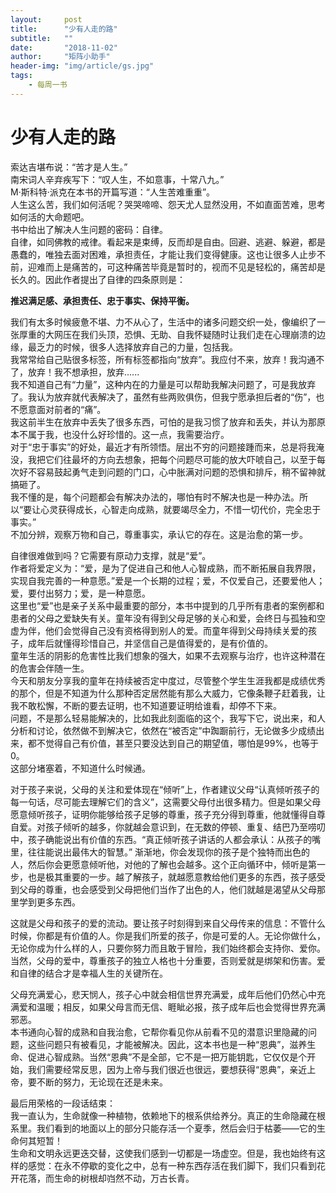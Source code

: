 ```yaml
---
layout:     post
title:      "少有人走的路"
subtitle:   ""
date:       "2018-11-02"
author:     "矩阵小助手"
header-img: "img/article/gs.jpg"
tags:
    - 每周一书
---
```


# 少有人走的路

索达吉堪布说：“苦才是人生。”<br>
南宋词人辛弃疾写下：“叹人生，不如意事，十常八九。”<br>
M·斯科特·派克在本书的开篇写道：“人生苦难重重”。<br>
人生这么苦，我们如何活呢？哭哭啼啼、怨天尤人显然没用，不如直面苦难，思考如何活的大命题吧。<br>
书中给出了解决人生问题的密码：自律。<br>
自律，如同佛教的戒律。看起来是束缚，反而却是自由。回避、逃避、躲避，都是愚蠢的，唯独去面对困难，承担责任，才能让我们变得健康。这也让很多人止步不前，迎难而上是痛苦的，可这种痛苦毕竟是暂时的，视而不见是轻松的，痛苦却是长久的。因此作者提出了自律的四条原则是：<br>

<b>推迟满足感、承担责任、忠于事实、保持平衡。</b>

我们有太多时候疲惫不堪、力不从心了，生活中的诸多问题交织一处，像编织了一张厚重的大网压在我们头顶，恐惧、无助、自我怀疑随时让我们走在心理崩溃的边缘，最乏力的时候，很多人选择放弃自己的力量，包括我。<br>
我常常给自己贴很多标签，所有标签都指向“放弃”。我应付不来，放弃！我沟通不了，放弃！我不想承担，放弃......<br>
我不知道自己有“力量”，这种内在的力量是可以帮助我解决问题了，可是我放弃了。我认为放弃就代表解决了，虽然有些两败俱伤，但我宁愿承担后者的“伤”，也不愿意面对前者的“痛”。<br>
我这前半生在放弃中丢失了很多东西，可怕的是我习惯了放弃和丢失，并认为那原本不属于我，也没什么好珍惜的。这一点，我需要治疗。<br>
对于“忠于事实”的好处，最近才有所领悟。层出不穷的问题接踵而来，总是将我淹没，我把它们往最坏的方向去想象，把每个问题尽可能的放大吓唬自己，以至于每次好不容易鼓起勇气走到问题的门口，心中胀满对问题的恐惧和排斥，稍不留神就搞砸了。<br>
我不懂的是，每个问题都会有解决办法的，哪怕有时不解决也是一种办法。所以“要让心灵获得成长，心智走向成熟，就要竭尽全力，不惜一切代价，完全忠于事实。”<br>
不加分辨，观察万物和自己，尊重事实，承认它的存在。这是治愈的第一步。<br>

自律很难做到吗？它需要有原动力支撑，就是“爱”。<br>
作者将爱定义为：“爱，是为了促进自己和他人心智成熟，而不断拓展自我界限，实现自我完善的一种意愿。”爱是一个长期的过程；爱，不仅爱自己，还要爱他人；爱，要付出努力；爱，是一种意愿。<br>
这里也“爱”也是亲子关系中最重要的部分，本书中提到的几乎所有患者的案例都和患者的父母之爱缺失有关。童年没有得到父母足够的关心和爱，会终日与孤独和空虚为伴，他们会觉得自己没有资格得到别人的爱。而童年得到父母持续关爱的孩子，成年后就懂得珍惜自己，并坚信自己是值得爱的，是有价值的。<br>
童年生活的阴影的危害性比我们想象的强大，如果不去观察与治疗，也许这种潜在的危害会伴随一生。<br>
今天和朋友分享我的童年在持续被否定中度过，尽管整个学生生涯我都是成绩优秀的那个，但是不知道为什么那种否定居然能有那么大威力，它像条鞭子赶着我，让我不敢松懈，不断的要去证明，也不知道要证明给谁看，却停不下来。<br>
问题，不是那么轻易能解决的，比如我此刻面临的这个，我写下它，说出来，和人分析和讨论，依然做不到解决它，依然在“被否定”中踟蹰前行，无论做多少成绩出来，都不觉得自己有价值，甚至只要没达到自己的期望值，哪怕是99%，也等于0。<br>
这部分堵塞着，不知道什么时候通。<br>

对于孩子来说，父母的关注和爱体现在“倾听”上，作者建议父母“认真倾听孩子的每一句话，尽可能去理解它们的含义”，这需要父母付出很多精力。但是如果父母愿意倾听孩子，证明你能够给孩子足够的尊重，孩子充分得到尊重，他就懂得自尊自爱。对孩子倾听的越多，你就越会意识到，在无数的停顿、重复、结巴乃至唠叨中，孩子确能说出有价值的东西。“真正倾听孩子讲话的人都会承认：从孩子的嘴里，往往能说出最伟大的智慧。”
渐渐地，你会发现你的孩子是个独特而出色的人，然后你会更愿意倾听他，对他的了解也会越多。这个正向循环中，倾听是第一步，也是极其重要的一步。越了解孩子，就越愿意教给他们更多的东西，孩子感受到父母的尊重，也会感受到父母把他们当作了出色的人，他们就越是渴望从父母那里学到更多东西。<br>

这就是父母和孩子的爱的流动。要让孩子时刻得到来自父母传来的信息：不管什么时候，你都是有价值的人。你是我们所爱的孩子，你是可爱的人。无论你做什么，无论你成为什么样的人，只要你努力而且敢于冒险，我们始终都会支持你、爱你。当然，父母的爱中，尊重孩子的独立人格也十分重要，否则爱就是绑架和伤害。爱和自律的结合才是幸福人生的关键所在。<br>

父母充满爱心，悲天悯人，孩子心中就会相信世界充满爱，成年后他们仍然心中充满爱和温暖；相反，如果父母言而无信、睚眦必报，孩子成年后也会觉得世界充满邪恶。<br>
本书通向心智的成熟和自我治愈，它帮你看见你从前看不见的潜意识里隐藏的问题，这些问题只有被看见，才能被解决。因此，这本书也是一种“恩典”，滋养生命、促进心智成熟。当然“恩典”不是全部，它不是一把万能钥匙，它仅仅是个开始，我们需要经常反思，因为上帝与我们很近也很远，要想获得“恩典”，亲近上帝，要不断的努力，无论现在还是未来。<br>

最后用荣格的一段话结束：<br>
我一直认为，生命就像一种植物，依赖地下的根系供给养分。真正的生命隐藏在根系里。我们看到的地面以上的部分只能存活一个夏季，然后会归于枯萎——它的生命何其短暂！<br>
生命和文明永远更迭交替，这使我们感到一切都是一场虚空。但是，我也始终有这样的感觉：在永不停歇的变化之中，总有一种东西存活在我们脚下，我们只看到花开花落，而生命的树根却岿然不动，万古长青。




